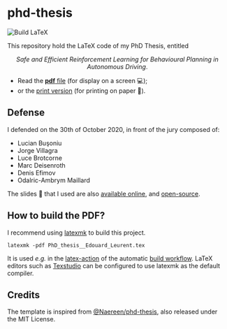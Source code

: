 # phd-thesis
![Build LaTeX](https://github.com/eleurent/phd-thesis/workflows/Build%20LaTeX/badge.svg)

This repository hold the LaTeX code of my PhD Thesis, entitled

<p align="center"><em>Safe and Efficient Reinforcement Learning for Behavioural Planning in Autonomous Driving</em>.</p>

* Read the [**pdf** file](https://tel.archives-ouvertes.fr/tel-03035705) (for display on a screen :computer:);
* or the [print version](http://www.edouardleurent.com/pdf/phd-thesis-print.pdf) (for printing on paper :book:).

## Defense

I defended on the 30th of October 2020, in front of the jury composed of:

* Lucian Buşoniu
* Jorge Villagra
* Luce Brotcorne
* Marc Deisenroth
* Denis Efimov
* Odalric-Ambrym Maillard

The slides :newspaper: that I used are also [available online](https://eleurent.github.io/phd-defense/), and [open-source](https://github.com/eleurent/phd-defense).


## How to build the PDF?

I recommend using [latexmk](https://www.ctan.org/pkg/latexmk/) to build this project.

```latexmk -pdf PhD_thesis__Edouard_Leurent.tex```

It is used _e.g._ in the [latex-action](https://github.com/xu-cheng/latex-action) of the automatic [build workflow](/.github/workflows/main.yml).
LaTeX editors such as [Texstudio](https://www.texstudio.org/) can be configured to use latexmk as the default compiler.

## Credits

The template is inspired from [@Naereen/phd-thesis](https://github.com/Naereen/phd-thesis), also released under the MIT License.
